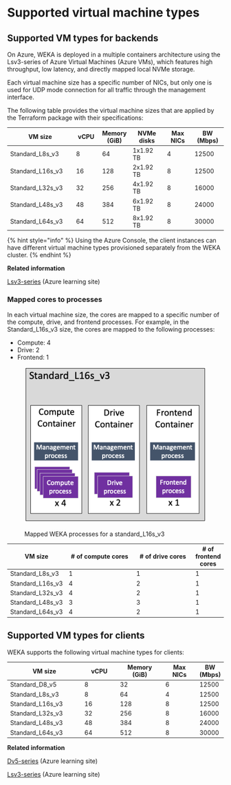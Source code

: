 # Supported virtual machine types

## Supported VM types for backends

On Azure, WEKA is deployed in a multiple containers architecture using the Lsv3-series of Azure Virtual Machines (Azure VMs), which features high throughput, low latency, and directly mapped local NVMe storage.

Each virtual machine size has a specific number of NICs, but only one is used for UDP mode connection for all traffic through the management interface.&#x20;

The following table provides the virtual machine sizes that are applied by the Terraform package with their specifications:

<table><thead><tr><th width="196.33333333333331">VM size</th><th width="76">vCPU</th><th>Memory (GiB)</th><th width="128">NVMe disks</th><th width="108">Max NICs</th><th width="100" data-type="number">BW (Mbps)</th></tr></thead><tbody><tr><td>Standard_L8s_v3</td><td>8</td><td>64</td><td>1x1.92 TB</td><td>4</td><td>12500</td></tr><tr><td>Standard_L16s_v3</td><td>16</td><td>128</td><td>2x1.92 TB</td><td>8</td><td>12500</td></tr><tr><td>Standard_L32s_v3</td><td>32</td><td>256</td><td>4x1.92 TB</td><td>8</td><td>16000</td></tr><tr><td>Standard_L48s_v3</td><td>48</td><td>384</td><td>6x1.92 TB</td><td>8</td><td>24000</td></tr><tr><td>Standard_L64s_v3</td><td>64</td><td>512</td><td>8x1.92 TB</td><td>8</td><td>30000</td></tr></tbody></table>

{% hint style="info" %}
Using the Azure Console, the client instances can have different virtual machine types provisioned separately from the WEKA cluster.
{% endhint %}

**Related information**

[Lsv3-series](https://learn.microsoft.com/en-us/azure/virtual-machines/lsv3-series) (Azure learning site)

### Mapped cores to processes

In each virtual machine size, the cores are mapped to a specific number of the compute, drive, and frontend processes. For example, in the Standard\_L16s\_v3 size, the cores are mapped to the following processes:

* Compute: 4
* Drive: 2
* Frontend: 1

<figure><img src="../../.gitbook/assets/azure_lvs16.png" alt=""><figcaption><p>Mapped WEKA processes for a standard_L16s_v3</p></figcaption></figure>

<table><thead><tr><th>VM size</th><th width="180"># of compute cores</th><th width="161"># of drive cores</th><th># of frontend cores</th></tr></thead><tbody><tr><td>Standard_L8s_v3</td><td>1</td><td>1</td><td>1</td></tr><tr><td>Standard_L16s_v3</td><td>4</td><td>2</td><td>1</td></tr><tr><td>Standard_L32s_v3</td><td>4</td><td>2</td><td>1</td></tr><tr><td>Standard_L48s_v3</td><td>3</td><td>3</td><td>1</td></tr><tr><td>Standard_L64s_v3</td><td>4</td><td>2</td><td>1</td></tr></tbody></table>

## Supported VM types for clients

WEKA supports the following virtual machine types for clients:

<table><thead><tr><th width="210">VM size</th><th width="112">vCPU</th><th width="140">Memory (GiB)</th><th width="111">Max NICs</th><th data-type="number">BW (Mbps)</th></tr></thead><tbody><tr><td>Standard_D8_v5</td><td>8</td><td>32</td><td>6</td><td>12500</td></tr><tr><td>Standard_L8s_v3</td><td>8</td><td>64</td><td>4</td><td>12500</td></tr><tr><td>Standard_L16s_v3</td><td>16</td><td>128</td><td>8</td><td>12500</td></tr><tr><td>Standard_L32s_v3</td><td>32</td><td>256</td><td>8</td><td>16000</td></tr><tr><td>Standard_L48s_v3</td><td>48</td><td>384</td><td>8</td><td>24000</td></tr><tr><td>Standard_L64s_v3</td><td>64</td><td>512</td><td>8</td><td>30000</td></tr></tbody></table>

**Related information**

[Dv5-series](https://learn.microsoft.com/en-us/azure/virtual-machines/dv5-dsv5-series#dv5-series) (Azure learning site)

[Lsv3-series](https://learn.microsoft.com/en-us/azure/virtual-machines/lsv3-series) (Azure learning site)
